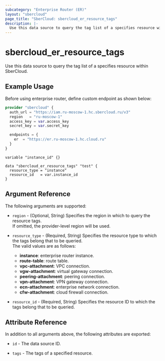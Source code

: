 ```yaml
---
subcategory: "Enterprise Router (ER)"
layout: "sbercloud"
page_title: "SberCloud: sbercloud_er_resource_tags"
description: |-
  Use this data source to query the tag list of a specifies resource within SberCloud.
---
```


# sbercloud_er_resource_tags

Use this data source to query the tag list of a specifies resource within SberCloud.

## Example Usage

Before using enterprise router, define custom endpoint as shown below:
```terraform
provider "sbercloud" {
  auth_url = "https://iam.ru-moscow-1.hc.sbercloud.ru/v3"
  region   = "ru-moscow-1"
  access_key = var.access_key
  secret_key = var.secret_key

  endpoints = {
    er  = "https://er.ru-moscow-1.hc.cloud.ru"
  }
}
```

```hcl
variable "instance_id" {}

data "sbercloud_er_resource_tags" "test" {
  resource_type = "instance"
  resource_id   = var.instance_id
}
```

## Argument Reference

The following arguments are supported:

* `region` - (Optional, String) Specifies the region in which to query the resource tags.  
  If omitted, the provider-level region will be used.

* `resource_type` - (Required, String) Specifies the resource type to which the tags belong that to be queried.  
  The valid values are as follows:
  + **instance**: enterprise router instance.
  + **route-table**: route table.
  + **vpc-attachment**: VPC connection.
  + **vgw-attachment**: virtual gateway connection.
  + **peering-attachment**: peering connection.
  + **vpn-attachment**: VPN gateway connection.
  + **ecn-attachment**: enterprise network connection.
  + **cfw-attachment**: cloud firewall connection.

* `resource_id` - (Required, String) Specifies the resource ID to which the tags belong that to be queried.  

## Attribute Reference

In addition to all arguments above, the following attributes are exported:

* `id` - The data source ID.

* `tags` - The tags of a specified resource.
